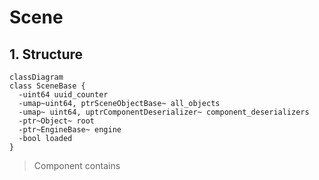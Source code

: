 # Scene

## 1. Structure

  ```mermaid
  classDiagram
  class SceneBase {
    -uint64 uuid_counter
    -umap~uint64, ptrSceneObjectBase~ all_objects
    -umap~ uint64, uptrComponentDeserializer~ component_deserializers
    -ptr~Object~ root
    -ptr~EngineBase~ engine
    -bool loaded
  }
  ```

  > Component contains 